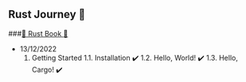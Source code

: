 ## Rust Journey :rocket:
###[:book: Rust Book :book:](https://doc.rust-lang.org/book/)

- 13/12/2022
    1. Getting Started
        1.1. Installation :heavy_check_mark:
        1.2. Hello, World! :heavy_check_mark:
        1.3. Hello, Cargo! :heavy_check_mark: